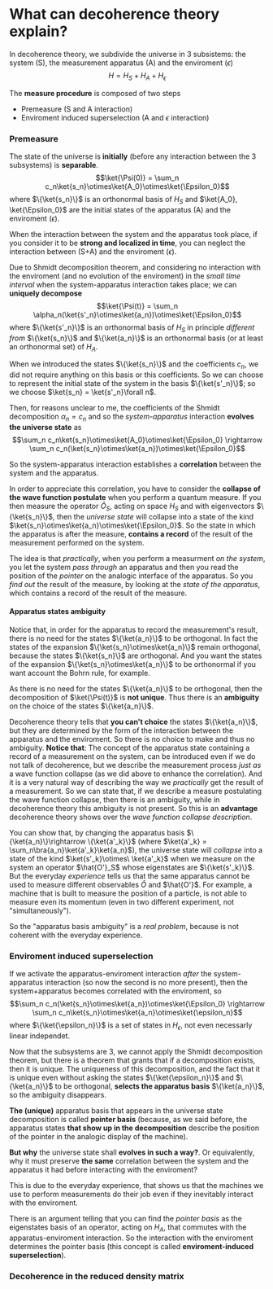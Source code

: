 # What can decoherence theory explain?

In decoherence theory, we subdivide the universe in 3 subsistems: the system (S), the measurement apparatus (A) and the enviroment ($\epsilon$)
$$H = H_S + H_A + H_{\epsilon}$$

The **measure procedure** is composed of two steps
- Premeasure (S and A interaction)
- Enviroment induced superselection (A and $\epsilon$ interaction)

### Premeasure
The state of the universe is **initially** (before any interaction between the 3 subsystems) is **separable**.
$$\ket{\Psi(0)} = \sum_n c_n\ket{s_n}\otimes\ket{A_0}\otimes\ket{\Epsilon_0}$$
where $\{\ket{s_n}\}$ is an orthonormal basis of $H_S$ and $\ket{A_0}, \ket{\Epsilon_0}$ are the initial states of the apparatus (A) and the enviroment ($\epsilon$).

When the interaction between the system and the apparatus took place, if you consider it to be **strong and localized in time**, you can neglect the interaction between (S+A) and the enviroment ($\epsilon$).

Due to Shmidt decomposition theorem, and considering no interaction with the enviroment (and no evolution of the enviroment) in the _small time interval_ when the system-apparatus interaction takes place; we can **uniquely decompose**
$$\ket{\Psi(t)} = \sum_n \alpha_n(\ket{s'_n}\otimes\ket{a_n})\otimes\ket{\Epsilon_0}$$
where $\{\ket{s'_n}\}$ is an orthonormal basis of $H_S$ in principle _different from_ $\{\ket{s_n}\}$ and $\{\ket{a_n}\}$ is an orthonormal basis (or at least an orthonormal set) of $H_A$.

When we introduced the states $\{\ket{s_n}\}$ and the coefficients $c_n$, we did not require anything on this basis or this coefficients.
So we can choose to represent the initial state of the system in the basis $\{\ket{s'_n}\}$; so we choose $\ket{s_n} = \ket{s'_n}\forall n$.

Then, for reasons unclear to me, the coefficients of the Shmidt decomposition $\alpha_n = c_n$ and so the _system-apparatus_ interaction **evolves the universe state** as
$$\sum_n c_n\ket{s_n}\otimes\ket{A_0}\otimes\ket{\Epsilon_0} \rightarrow \sum_n c_n(\ket{s_n}\otimes\ket{a_n})\otimes\ket{\Epsilon_0}$$

So the system-apparatus interaction establishes a **correlation** between the system and the apparatus.

In order to appreciate this correlation, you have to consider the **collapse of the wave function postulate** when you perform a quantum measure.
If you then measure the operator $\hat{O}_S$, acting on space $H_S$ and with eigenvectors $\{\ket{s_n}\}$, then the _universe state_ will collapse into a state of the kind $\ket{s_n}\otimes\ket{a_n}\otimes\ket{\Epsilon_0}$. So the state in which the apparatus is after the measure, **contains a record** of the result of the measurement performed on the system.

The idea is that _practically_, when you perform a measurment _on the system_, you let the system _pass through_ an apparatus and then you read the position of the _pointer_ on the analogic interface of the apparatus.
So you _find out_ the result of the measure, by looking at the _state of the apparatus_, which contains a record of the result of the measure.

#### Apparatus states ambiguity
Notice that, in order for the apparatus to record the measurement's result, there is no need for the states $\{\ket{a_n}\}$ to be orthogonal. In fact the states of the expansion $\{\ket{s_n}\otimes\ket{a_n}\}$ remain orthogonal, because the states $\{\ket{s_n}\}$ are orthogonal. And you want the states of the expansion $\{\ket{s_n}\otimes\ket{a_n}\}$ to be orthonormal if you want account the Bohrn rule, for example.

As there is no need for the states $\{\ket{a_n}\}$ to be orthogonal, then the decomposition of $\ket{\Psi(t)}$ is **not unique**. Thus there is an **ambiguity** on the choice of the states $\{\ket{a_n}\}$.

Decoherence theory tells that **you can't choice** the states $\{\ket{a_n}\}$, but they are determined by the form of the interaction between the apparatus and the enviroment.
So there is no choice to make and thus no ambiguity.
**Notice that**: The concept of the apparatus state containing a record of a measurement on the system, can be introduced even if we do not talk of decoherence, but we describe the measurement process _just as_ a wave function collapse (as we did above to enhance the correlation). And it is a very natural way of describing the way we _practically_ get the result of a measurement.
So we can state that, if we describe a measure postulating the wave function collapse, then there is an ambiguity, while in decoherence theory this ambiguity is not present.
So this is an **advantage** decoherence theory shows over the _wave function collapse description_.

You can show that, by changing the apparatus basis $\{\ket{a_n}\}\rightarrow \{\ket{a'_k}\}$ (where $\ket{a'_k} = \sum_n\bra{a_n}\ket{a'_k}\ket{a_n}$), the universe state will _collapse_ into a state of the kind $\ket{s'_k}\otimes\ \ket{a'_k}$ when we measure on the system an operator $\hat{O'}_S$ whose eigenstates are $\{\ket{s'_k}\}$.
But the everyday _experience_ tells us that the same apparatus cannot be used to measure different observables $\hat{O}$ and $\hat{O'}$. For example, a machine that is built to measure the position of a particle, is not able to measure even its momentum (even in two different experiment, not "simultaneously").

So the "apparatus basis ambiguity" is a _real problem_, because is not coherent with the everyday experience.
### Enviroment induced superselection
If we activate the apparatus-enviroment interaction _after_ the system-apparatus interaction (so now the second is no more present), then the system+apparatus becomes correlated with the enviroment, so
$$\sum_n c_n(\ket{s_n}\otimes\ket{a_n})\otimes\ket{\Epsilon_0} \rightarrow \sum_n c_n\ket{s_n}\otimes\ket{a_n}\otimes\ket{\epsilon_n}$$
where $\{\ket{\epsilon_n}\}$ is a set of states in $H_{\epsilon}$, not even necessarly linear independet.

Now that the subsystems are 3, we cannot apply the Shmidt decomposition theorem, but there is a theorem that grants that if a decomposition exists, then it is unique.
The uniqueness of this decomposition, and the fact that it is unique even without asking the states $\{\ket{\epsilon_n}\}$ and $\{\ket{a_n}\}$ to be orthogonal, **selects the apparatus basis** $\{\ket{a_n}\}$, so the ambiguity disappears.

**The (unique)** apparatus basis that appears in the universe state decomposition is called **pointer basis** (because, as we said before, the apparatus states **that show up in the decomposition** describe the position of the pointer in the analogic display of the machine). 

**But why** the universe state shall **evolves in such a way?**. Or equivalently, why it must preserve **the same** correlation between the system and the apparatus it had before interacting with the enviroment?

This is due to the everyday experience, that shows us that the machines we use to perform measurements do their job even if they inevitably interact with the enviroment.

There is an argument telling that you can find the _pointer basis_ as the eigenstates basis of an operator, acting on $H_A$, that commutes with the apparatus-enviroment interaction. So the interaction with the enviroment determines the pointer basis (this concept is called **enviroment-induced superselection**).

### Decoherence in the reduced density matrix